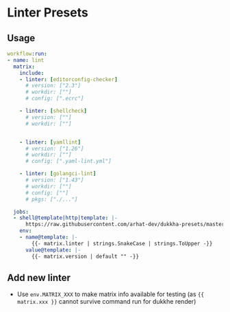 # Linter Presets

## Usage

```yaml
workflow:run:
- name: lint
  matrix:
    include:
    - linter: [editorconfig-checker]
      # version: ["2.3"]
      # workdir: [""]
      # config: [".ecrc"]

    - linter: [shellcheck]
      # version: [""]
      # workdir: [""]


    - linter: [yamllint]
      # version: ["1.26"]
      # workdir: [""]
      # config: [".yaml-lint.yml"]

    - linter: [golangci-lint]
      # version: ["1.43"]
      # workdir: [""]
      # config: [""]
      # pkgs: ["./..."]

  jobs:
  - shell@template|http|template: |-
      https://raw.githubusercontent.com/arhat-dev/dukkha-presets/master/linter/{{ matrix.linter }}.tpl
    env:
    - name@template: |-
        {{- matrix.linter | strings.SnakeCase | strings.ToUpper -}}
      value@template: |-
        {{- matrix.version | default "" -}}
```

## Add new linter

- Use `env.MATRIX_XXX` to make matrix info available for testing (as `{{ matrix.xxx }}` cannot survive command run for dukkhe render)
